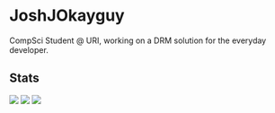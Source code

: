 # JoshJOkayguy

CompSci Student @ URI, working on a DRM solution for the everyday developer.


## Stats
![](http://github-profile-summary-cards.vercel.app/api/cards/profile-details?username=joshjokayguy&theme=tokyonight)
![](http://github-profile-summary-cards.vercel.app/api/cards/most-commit-language?username=joshjokayguy&theme=tokyonight)
![](http://github-profile-summary-cards.vercel.app/api/cards/productive-time?username=joshjokayguy&theme=tokyonight&utcOffset=5)
